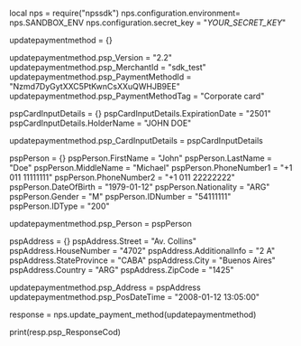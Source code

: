 local nps = require("npssdk")
nps.configuration.environment= nps.SANDBOX_ENV
nps.configuration.secret_key = "_YOUR_SECRET_KEY_"


updatepaymentmethod = {}

updatepaymentmethod.psp_Version = "2.2"
updatepaymentmethod.psp_MerchantId = "sdk_test"
updatepaymentmethod.psp_PaymentMethodId = "Nzmd7DyGytXXC5PtKwnCsXXuQWHJB9EE"
updatepaymentmethod.psp_PaymentMethodTag = "Corporate card"

pspCardInputDetails = {}
pspCardInputDetails.ExpirationDate = "2501"
pspCardInputDetails.HolderName = "JOHN DOE"

updatepaymentmethod.psp_CardInputDetails = pspCardInputDetails

pspPerson = {}
pspPerson.FirstName = "John"
pspPerson.LastName = "Doe"
pspPerson.MiddleName = "Michael"
pspPerson.PhoneNumber1 = "+1 011 11111111"
pspPerson.PhoneNumber2 = "+1 011 22222222"
pspPerson.DateOfBirth = "1979-01-12"
pspPerson.Nationality = "ARG"
pspPerson.Gender = "M"
pspPerson.IDNumber = "54111111"
pspPerson.IDType = "200"

updatepaymentmethod.psp_Person = pspPerson

pspAddress = {}
pspAddress.Street = "Av. Collins"
pspAddress.HouseNumber = "4702"
pspAddress.AdditionalInfo = "2 A"
pspAddress.StateProvince = "CABA"
pspAddress.City = "Buenos Aires"
pspAddress.Country = "ARG"
pspAddress.ZipCode = "1425"

updatepaymentmethod.psp_Address = pspAddress
updatepaymentmethod.psp_PosDateTime = "2008-01-12 13:05:00"

response = nps.update_payment_method(updatepaymentmethod)

print(resp.psp_ResponseCod)
